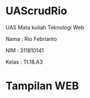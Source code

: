 # UAScrudRio

UAS Mata kuliah Teknologi Web 

Nama : Rio Febrianto

NIM : 311810141

Kelas : TI.18.A3

# Tampilan WEB

